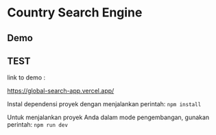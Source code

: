 # Country Search Engine

## Demo

## TEST

link to demo :

https://global-search-app.vercel.app/


Instal dependensi proyek dengan menjalankan perintah:
```npm install```

Untuk menjalankan proyek Anda dalam mode pengembangan, gunakan perintah:
```npm run dev```
